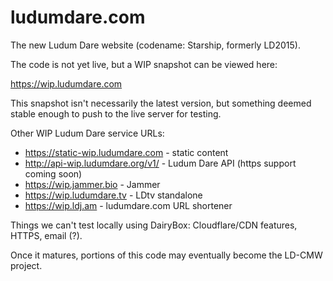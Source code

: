 ludumdare.com
=============

The new Ludum Dare website (codename: Starship, formerly LD2015).

The code is not yet live, but a WIP snapshot can be viewed here:

https://wip.ludumdare.com

This snapshot isn't necessarily the latest version, but something deemed stable enough to push to the live server for testing.

Other WIP Ludum Dare service URLs:

* https://static-wip.ludumdare.com - static content
* http://api-wip.ludumdare.org/v1/ - Ludum Dare API (https support coming soon)
* https://wip.jammer.bio - Jammer
* https://wip.ludumdare.tv - LDtv standalone
* https://wip.ldj.am - ludumdare.com URL shortener

Things we can't test locally using DairyBox: Cloudflare/CDN features, HTTPS, email (?).

Once it matures, portions of this code may eventually become the LD-CMW project.
